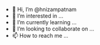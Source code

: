 - 👋 Hi, I’m @hnizampatnam
- 👀 I’m interested in ...
- 🌱 I’m currently learning ...
- 💞️ I’m looking to collaborate on ...
- 📫 How to reach me ...

<!---
hnizampatnam/hnizampatnam is a ✨ special ✨ repository because its `README.md` (this file) appears on your GitHub profile.
You can click the Preview link to take a look at your changes.
--->

